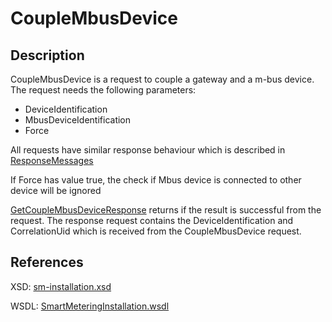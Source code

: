 # CoupleMbusDevice

## Description

CoupleMbusDevice is a request to couple a gateway and a m-bus device. The request needs the following parameters:

* DeviceIdentification
* MbusDeviceIdentification
* Force

All requests have similar response behaviour which is described in [ResponseMessages](../../responsemessages.md)

If Force has value true, the check if Mbus device is connected to other device will be ignored

[GetCoupleMbusDeviceResponse](getcouplembusdeviceresponse.md) returns if the result is successful from the request. The response request contains the DeviceIdentification and CorrelationUid which is received from the CoupleMbusDevice request.

## References

XSD: [sm-installation.xsd](https://github.com/OSGP/open-smart-grid-platform/blob/development/osgp/shared/osgp-ws-smartmetering/src/main/resources/schemas/sm-installation.xsd)

WSDL: [SmartMeteringInstallation.wsdl](https://github.com/OSGP/open-smart-grid-platform/blob/development/osgp/shared/osgp-ws-smartmetering/src/main/resources/SmartMeteringInstallation.wsdl)

